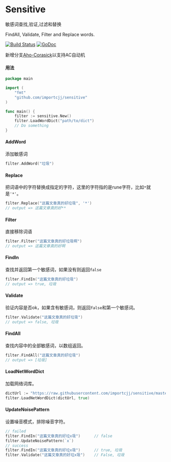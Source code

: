 # Sensitive

敏感词查找,验证,过滤和替换

FindAll, Validate, Filter and Replace words. 

[![Build Status](https://travis-ci.org/importcjj/sensitive.svg?branch=master)](https://travis-ci.org/importcjj/sensitive) [![GoDoc](https://godoc.org/github.com/importcjj/sensitive?status.svg)](https://godoc.org/github.com/importcjj/sensitive)


新增分支[Aho-Corasick](https://github.com/importcjj/sensitive/tree/Aho-Corasick)以支持AC自动机

#### 用法

```go
package main

import (
	"fmt"
	"github.com/importcjj/sensitive"
)

func main() {
	filter := sensitive.New()
	filter.LoadWordDict("path/to/dict")
	// Do something
}
```

#### AddWord

添加敏感词

```go
filter.AddWord("垃圾")
```

#### Replace

把词语中的字符替换成指定的字符，这里的字符指的是rune字符，比如`*`就是`'*'`。

```go
filter.Replace("这篇文章真的好垃圾", '*')
// output => 这篇文章真的好**
```

#### Filter

直接移除词语

```go
filter.Filter("这篇文章真的好垃圾啊")
// output => 这篇文章真的好啊
```

#### FindIn

查找并返回第一个敏感词，如果没有则返回`false`

```go
filter.FindIn("这篇文章真的好垃圾")
// output => true, 垃圾
```

#### Validate

验证内容是否ok，如果含有敏感词，则返回`false`和第一个敏感词。

```go
filter.Validate("这篇文章真的好垃圾")
// output => false, 垃圾
```

#### FindAll

查找内容中的全部敏感词，以数组返回。

```go
filter.FindAll("这篇文章真的好垃圾")
// output => [垃圾]
```

#### LoadNetWordDict

加载网络词库。

```go
dictUrl := "https://raw.githubusercontent.com/importcjj/sensitive/master/dict/dict.txt"
filter.LoadNetWordDict(dictUrl, true)
```

#### UpdateNoisePattern

设置噪音模式，排除噪音字符。

```go
// failed
filter.FindIn("这篇文章真的好垃x圾")      // false
filter.UpdateNoisePattern(`x`)
// success
filter.FindIn("这篇文章真的好垃x圾")      // true, 垃圾
filter.Validate("这篇文章真的好垃x圾")    // False, 垃圾
```